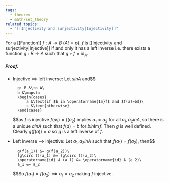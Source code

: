 ```yaml
---
tags:
  - theorem
  - math/set_theory
related topics:
  - "[[Injectivity and surjectivity|Injectivity]]"
---
```

For a [[Function]] $f:A\to B$ ($A != \emptyset$), $f$ is [[Injectivity and surjectivity|Injective]] if and only it has a left inverse i.e. there exists a function $g:B \to A$ such that $g\circ f = \operatorname{id}_A$.
##### Proof:
- Injective $\implies$ left inverse:
	Let $s in A$ and$$
	
		g: B &\to A\
		b &\mapsto
		\begin{cases}
			a &\text{if $b in \operatorname{Im}f$ and $f(a)=b$}\
			s &\text{otherwise}
		\end{cases}
	
	$$as $f$ is injective $f(a_1) = f(a_2)$ implies $a_1=a_2$ for all $a_1,a_2 in A$, so there is a unique $a in A$ such that $f(a)=b$ for $b in\operatorname{Im} f$. Then $g$ is well defined. Clearly $g(f(a))=a$ so $g$ is a left inverse of $f$.
- Left inverse $\implies$ injective:
	Let $a_1, a_2 in A$ such that $f(a_1) = f(a_2)$, then$$
	
		g(f(a_1)) &= g(f(a_2))\
		(g\circ f)(a_1) &= (g\circ f)(a_2)\
		\operatorname{id}_A (a_1) &= \operatorname{id}_A (a_2)\
		a_1 &= a_2
	
	$$So $f(a_1) = f(a_2) \implies a_1 = a_2$ making $f$ injective.